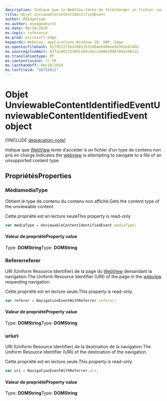 ```yaml
---
description: Indique que le WebView tente de télécharger un fichier non pris en charge.
title: Objet UnviewableContentIdentifiedEvent
author: MSEdgeTeam
ms.author: msedgedevrel
ms.date: 06/10/2020
ms.topic: reference
ms.prod: microsoft-edge
keywords: WebView, applications Windows 10, UWP, Edge
ms.openlocfilehash: 0179522f3eaf0813531084eb996ee9d392e8249d
ms.sourcegitcommit: 037a2d62333691104c9accb4862968f80a3465a2
ms.translationtype: MT
ms.contentlocale: fr-FR
ms.lasthandoff: 06/18/2020
ms.locfileid: "10752012"
---
```

# <span data-ttu-id="1856e-104">Objet UnviewableContentIdentifiedEvent</span><span class="sxs-lookup"><span data-stu-id="1856e-104">UnviewableContentIdentifiedEvent object</span></span>  

[!INCLUDE [deprecation-note](../includes/deprecation-note.md)]  

<span data-ttu-id="1856e-105">Indique que [WebView](../webview.md) tente d’accéder à un fichier d’un type de contenu non pris en charge.</span><span class="sxs-lookup"><span data-stu-id="1856e-105">Indicates the [webview](../webview.md) is attempting to navigate to a file of an unsupported content type.</span></span>  

## <span data-ttu-id="1856e-106">Propriétés</span><span class="sxs-lookup"><span data-stu-id="1856e-106">Properties</span></span>  

### <span data-ttu-id="1856e-107">Média</span><span class="sxs-lookup"><span data-stu-id="1856e-107">mediaType</span></span>  

<span data-ttu-id="1856e-108">Obtient le type de contenu du contenu non affiché.</span><span class="sxs-lookup"><span data-stu-id="1856e-108">Gets the content type of the unviewable content.</span></span>  

<span data-ttu-id="1856e-109">Cette propriété est en lecture seule</span><span class="sxs-lookup"><span data-stu-id="1856e-109">This property is read-only</span></span>  

```javascript
var mediaType = UnviewableContentIdentifiedEvent.mediaType;
```  

#### <span data-ttu-id="1856e-110">Valeur de propriété</span><span class="sxs-lookup"><span data-stu-id="1856e-110">Property value</span></span>  

<span data-ttu-id="1856e-111">Type: **DOMString**</span><span class="sxs-lookup"><span data-stu-id="1856e-111">Type: **DOMString**</span></span>  

### <span data-ttu-id="1856e-112">Referer</span><span class="sxs-lookup"><span data-stu-id="1856e-112">referer</span></span>  

<span data-ttu-id="1856e-113">URI (Uniform Resource Identifier) de la page du [WebView](../webview.md) demandant la navigation.</span><span class="sxs-lookup"><span data-stu-id="1856e-113">The Uniform Resource Identifier (URI) of the page in the [webview](../webview.md) requesting navigation.</span></span>  

<span data-ttu-id="1856e-114">Cette propriété est en lecture seule.</span><span class="sxs-lookup"><span data-stu-id="1856e-114">This property is read-only.</span></span>  

```javascript
var referer = NavigationEventWithReferrer.referer;
```  

#### <span data-ttu-id="1856e-115">Valeur de propriété</span><span class="sxs-lookup"><span data-stu-id="1856e-115">Property value</span></span>  

<span data-ttu-id="1856e-116">Type: **DOMString**</span><span class="sxs-lookup"><span data-stu-id="1856e-116">Type: **DOMString**</span></span>  

### <span data-ttu-id="1856e-117">uri</span><span class="sxs-lookup"><span data-stu-id="1856e-117">uri</span></span>  

<span data-ttu-id="1856e-118">URI (Uniform Resource Identifier) de la destination de la navigation.</span><span class="sxs-lookup"><span data-stu-id="1856e-118">The Uniform Resource Identifier (URI) of the destination of the navigation.</span></span>  

<span data-ttu-id="1856e-119">Cette propriété est en lecture seule.</span><span class="sxs-lookup"><span data-stu-id="1856e-119">This property is read-only.</span></span>  

```javascript
var uri = NavigationEventWithReferrer.uri;
```  

#### <span data-ttu-id="1856e-120">Valeur de propriété</span><span class="sxs-lookup"><span data-stu-id="1856e-120">Property value</span></span>  

<span data-ttu-id="1856e-121">Type: **DOMString**</span><span class="sxs-lookup"><span data-stu-id="1856e-121">Type: **DOMString**</span></span>  
